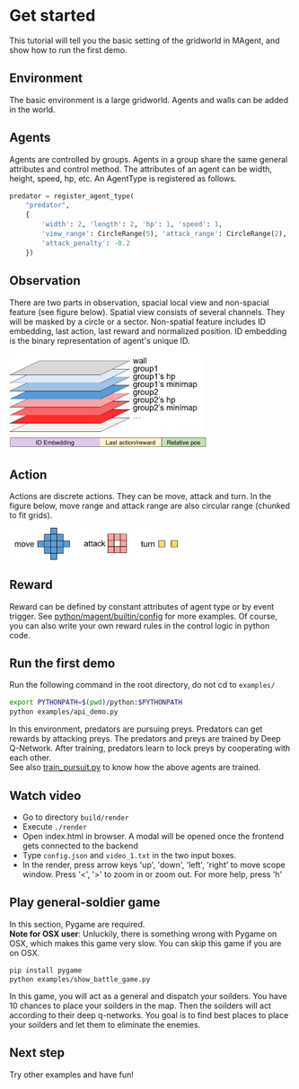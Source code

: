 # Get started
This tutorial will tell you the basic setting of the gridworld in MAgent, and show how to run the first demo.

## Environment
The basic environment is a large gridworld. Agents and walls can be added in the world.

## Agents
Agents are controlled by groups. Agents in a group share the same general attributes and control method.
The attributes of an agent can be width, height, speed, hp, etc. An AgentType is registered as follows.
```python
predator = register_agent_type(
    "predator",
    {
        'width': 2, 'length': 2, 'hp': 1, 'speed': 1,
        'view_range': CircleRange(5), 'attack_range': CircleRange(2),
        'attack_penalty': -0.2
    })
```

## Observation
There are two parts in observation, spacial local view and non-spacial feature (see figure below).
Spatial view consists of several channels. They will be masked by a circle or a sector.
Non-spatial feature includes ID embedding, last action, last reward and normalized position.
ID embedding is the binary representation of agent's unique ID.

<img src="../data/figure/observation_space.png" width="350">

## Action
Actions are discrete actions. They can be move, attack and turn.
In the figure below, move range and attack range are also circular range (chunked to fit grids).

<img src="../data/figure/action_space.png" width="300">

## Reward
Reward can be defined by constant attributes of agent type or by event trigger.
See [python/magent/builtin/config](../python/magent/builtin/config/) for more examples.
Of course, you can also write your own reward rules in the control logic in python code.

## Run the first demo
Run the following command in the root directory, do not cd to `examples/`
```bash
export PYTHONPATH=$(pwd)/python:$PYTHONPATH
python examples/api_demo.py
```

In this environment, predators are pursuing preys. Predators can get rewards by attacking preys.
The predators and preys are trained by Deep Q-Network.
After training, predators learn to lock preys by cooperating with each other.  
See also [train_pursuit.py](../examples/train_pursuit.py) to know how the above agents are trained.

## Watch video
* Go to directory `build/render`
* Execute `./render`
* Open index.html in browser. A modal will be opened once the frontend gets connected to the backend
* Type `config.json` and `video_1.txt` in the two input boxes.
* In the render, press arrow keys 'up', 'down', 'left', 'right' to move scope window. Press '<', '>' to zoom in or zoom out. For more help, press 'h'

## Play general-soldier game
In this section, Pygame are required.  
**Note for OSX user**: Unluckily, there is something wrong with Pygame on OSX, which makes this game very slow. You can skip this game if you are on OSX.

```base
pip install pygame
python examples/show_battle_game.py
```
In this game, you will act as a general and dispatch your soilders.
You have 10 chances to place your soilders in the map.
Then the soilders will act according to their deep q-networks.
You goal is to find best places to place your soilders and let them to eliminate the enemies.

## Next step
Try other examples and have fun!
